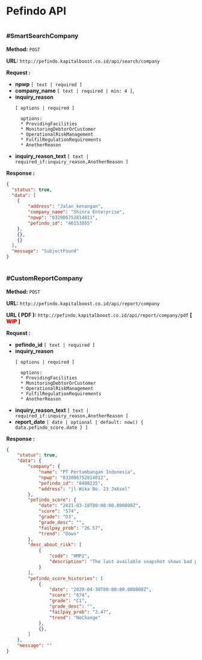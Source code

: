 # Pefindo API

#

### #SmartSearchCompany
**Method:** `POST`

**URL:** `http://pefindo.kapitalboost.co.id/api/search/company`

**Request :**

- **npwp** 
`[ text | required ] `
- **company_name** 
`[ text | required | min: 4 ]`,
- **inquiry_reason** 
  ```
  [ options | required ]

    options:
    * ProvidingFacilities
    * MonitoringDebtorOrCustomer
    * OperationalRiskManagement
    * FulfilRegulationRequirements
    * AnotherReason
  ```
- **inquiry_reason_text** 
`[ text | required_if:inquiry_reason,AnotherReason ]`

**Response :**
```JSON
{
  "status": true,
  "data": [
    {
        "address": "Jalan kenangan",
        "company_name": "Shinra Enterprise",
        "npwp": "032006752814011",
        "pefindo_id": "46153855"
    },
    {},
    {}
  ],
  "message": "SubjectFound"
}
```
#
#
### #CustomReportCompany
**Method:** `POST`

**URL:** `http://pefindo.kapitalboost.co.id/api/report/company`

**URL ( PDF ):** `http://pefindo.kapitalboost.co.id/api/report/company/pdf` **[ <span style="color:red; font-weight: bolder;">WIP</span> ]**

**Request :**
- **pefindo_id**
`[ text | required ] `
- **inquiry_reason** 
  ```
  [ options | required ]

    options:
    * ProvidingFacilities
    * MonitoringDebtorOrCustomer
    * OperationalRiskManagement
    * FulfilRegulationRequirements
    * AnotherReason
  ```
- **inquiry_reason_text** 
`[ text | required_if:inquiry_reason,AnotherReason ]`
- **report_date** 
`[ date | optional | default: now() { data.pefindo_score.date } ]`

**Response :**
```JSON
{
    "status": true,
    "data": {
        "company": {
            "name": "PT Pertambangan Indonesia",
            "npwp": "032006752814012",
            "pefindo_id": "8408235",
            "address": "jl Wika No. 23 Jaksel"
        },
        "pefindo_score": {
            "date": "2021-03-18T00:00:00.000000Z",
            "score": "574",
            "grade": "D3",
            "grade_desc": "",
            "failpay_prob": "26.57",
            "trend": "Down"
        },
        "desc_about_risk": [
            {
                "code": "HMP2",
                "description": "The last available snapshot shows bad payment behaviour"
            }
        ],
        "pefindo_score_histories": [
            {
                "date": "2020-04-30T00:00:00.000000Z",
                "score": "674",
                "grade": "C1",
                "grade_desc": "",
                "failpay_prob": "3.47",
                "trend": "NoChange"
            },
            {},
        ]
    },
    "message": ""
}
```

